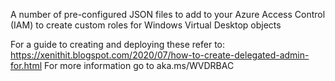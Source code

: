A number of pre-configured JSON files to add to your Azure Access Control (IAM) to create custom roles for Windows Virtual Desktop objects

For a guide to creating and deploying these refer to: https://xenithit.blogspot.com/2020/07/how-to-create-delegated-admin-for.html
For more information go to aka.ms/WVDRBAC
